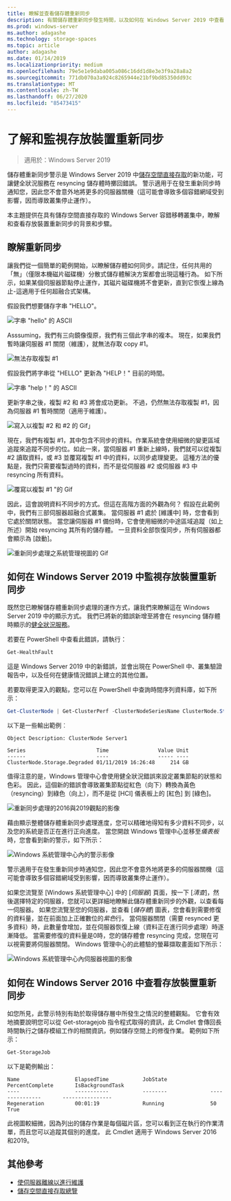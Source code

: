 ```yaml
---
title: 瞭解並查看儲存體重新同步
description: 有關儲存體重新同步發生時間，以及如何在 Windows Server 2019 中查看的詳細資訊。
ms.prod: windows-server
ms.author: adagashe
ms.technology: storage-spaces
ms.topic: article
author: adagashe
ms.date: 01/14/2019
ms.localizationpriority: medium
ms.openlocfilehash: 79e5e1e9daba005a086c16dd1d8e3e3f9a28a8a2
ms.sourcegitcommit: 771db070a3a924c8265944e21bf9bd85350dd93c
ms.translationtype: MT
ms.contentlocale: zh-TW
ms.lasthandoff: 06/27/2020
ms.locfileid: "85473415"
---
```

# <a name="understand-and-monitor-storage-resync"></a>了解和監視存放裝置重新同步

>適用於：Windows Server 2019

儲存體重新同步警示是 Windows Server 2019 中[儲存空間直接存取](storage-spaces-direct-overview.md)的新功能，可讓健全狀況服務在 resyncing 儲存體時擲回錯誤。 警示適用于在發生重新同步時通知您，因此您不會意外地將更多的伺服器關機（這可能會導致多個容錯網域受到影響，因而導致叢集停止運作）。

本主題提供在具有儲存空間直接存取的 Windows Server 容錯移轉叢集中，瞭解和查看存放裝置重新同步的背景和步驟。

## <a name="understanding-resync"></a>瞭解重新同步

讓我們從一個簡單的範例開始，以瞭解儲存體如何同步。請記住，任何共用的「無」（僅限本機磁片磁碟機）分散式儲存體解決方案都會出現這種行為。 如下所示，如果某個伺服器節點停止運作，其磁片磁碟機將不會更新，直到它恢復上線為止-這適用于任何超融合式架構。

假設我們想要儲存字串 "HELLO"。

![字串 "hello" 的 ASCII](media/understand-storage-resync/hello.png)

Asssuming，我們有三向鏡像復原，我們有三個此字串的複本。 現在，如果我們暫時讓伺服器 #1 關閉（維護），就無法存取 copy #1。

![無法存取複製 #1](media/understand-storage-resync/copy1.png)

假設我們將字串從 "HELLO" 更新為 "HELP！" 目前的時間。

![字串 "help！" 的 ASCII](media/understand-storage-resync/help.png)

更新字串之後，複製 #2 和 #3 將會成功更新。 不過，仍然無法存取複製 #1，因為伺服器 #1 暫時關閉（適用于維護）。

![寫入以複製 #2 和 #2 的 Gif」](media/understand-storage-resync/write.gif)

現在，我們有複製 #1，其中包含不同步的資料。作業系統會使用細微的變更區域追蹤來追蹤不同步的位。如此一來，當伺服器 #1 重新上線時，我們就可以從複製 #2 讀取資料，或 #3 並覆寫複製 #1 中的資料，以同步處理變更。 這種方法的優點是，我們只需要複製過時的資料，而不是從伺服器 #2 或伺服器 #3 中 resyncing 所有資料。

![覆寫以複製 #1 "的 Gif](media/understand-storage-resync/overwrite.gif)

因此，這會說明資料不同步的方式。但這在高階方面的外觀為何？ 假設在此範例中，我們有三部伺服器超融合式叢集。 當伺服器 #1 處於 [維護中] 時，您會看到它處於關閉狀態。 當您讓伺服器 #1 備份時，它會使用細微的中途區域追蹤（如上所述）開始 resyncing 其所有的儲存體。 一旦資料全部恢復同步，所有伺服器都會顯示為 [啟動]。

![重新同步處理之系統管理視圖的 Gif](media/understand-storage-resync/admin.gif)

## <a name="how-to-monitor-storage-resync-in-windows-server-2019"></a>如何在 Windows Server 2019 中監視存放裝置重新同步

既然您已瞭解儲存體重新同步處理的運作方式，讓我們來瞭解這在 Windows Server 2019 中的顯示方式。 我們已將新的錯誤新增至將會在 resyncing 儲存體時顯示的[健全狀況服務](../../failover-clustering/health-service-overview.md)。

若要在 PowerShell 中查看此錯誤，請執行：

``` PowerShell
Get-HealthFault
```

這是 Windows Server 2019 中的新錯誤，並會出現在 PowerShell 中、叢集驗證報告中，以及任何在健康情況錯誤上建立的其他位置。

若要取得更深入的觀點，您可以在 PowerShell 中查詢時間序列資料庫，如下所示：

```PowerShell
Get-ClusterNode | Get-ClusterPerf -ClusterNodeSeriesName ClusterNode.Storage.Degraded
```
以下是一些輸出範例︰

```
Object Description: ClusterNode Server1

Series                       Time                Value Unit
------                       ----                ----- ----
ClusterNode.Storage.Degraded 01/11/2019 16:26:48     214 GB
```

值得注意的是，Windows 管理中心會使用健全狀況錯誤來設定叢集節點的狀態和色彩。 因此，這個新的錯誤會導致叢集節點從紅色（向下）轉換為黃色（resyncing）到綠色（向上），而不是從 [HCI] 儀表板上的 [紅色] 到 [綠色]。

![重新同步處理的2016與2019觀點的影像](media/understand-storage-resync/compare.png)

藉由顯示整體儲存體重新同步處理進度，您可以精確地得知有多少資料不同步，以及您的系統是否正在進行正向進度。 當您開啟 Windows 管理中心並移至*儀表板*時，您會看到新的警示，如下所示：

![Windows 系統管理中心內的警示影像](media/understand-storage-resync/alert.png)

警示適用于在發生重新同步時通知您，因此您不會意外地將更多的伺服器關機（這可能會導致多個容錯網域受到影響，因而導致叢集停止運作）。

如果您流覽至 [Windows 系統管理中心] 中的 [*伺服器*] 頁面，按一下 [*清查*]，然後選擇特定的伺服器，您就可以更詳細地瞭解此儲存體重新同步的外觀，以查看每一伺服器。 如果您流覽至您的伺服器，並查看 [*儲存體*] 圖表，您會看到需要修復的資料量，並在前面加上正確數位的*紫色*行。 當伺服器關閉（需要 resynced 更多資料）時，此數量會增加，並在伺服器恢復上線（資料正在進行同步處理）時逐漸降低。 當需要修復的資料量是0時，您的儲存體會 resyncing 完成，您現在可以視需要將伺服器關閉。 Windows 管理中心的此體驗的螢幕擷取畫面如下所示：

![Windows 系統管理中心內伺服器視圖的影像](media/understand-storage-resync/server.png)

## <a name="how-to-see-storage-resync-in-windows-server-2016"></a>如何在 Windows Server 2016 中查看存放裝置重新同步

如您所見，此警示特別有助於取得儲存層中所發生之情況的整體觀點。 它會有效地摘要說明您可以從 Get-storagejob 指令程式取得的資訊，此 Cmdlet 會傳回長時間執行之儲存模組工作的相關資訊，例如儲存空間上的修復作業。 範例如下所示：

```PowerShell
Get-StorageJob
```

以下是範例輸出：

```
Name                  ElapsedTime           JobState              PercentComplete       IsBackgroundTask
----                  -----------           --------              ---------------       ----------------
Regeneration          00:01:19              Running               50                    True

```

此視圖較細微，因為列出的儲存作業是每個磁片區，您可以看到正在執行的作業清單，而且您可以追蹤其個別的進度。 此 Cmdlet 適用于 Windows Server 2016 和2019。

## <a name="additional-references"></a>其他參考

- [使伺服器離線以進行維護](maintain-servers.md)
- [儲存空間直接存取總覽](storage-spaces-direct-overview.md)